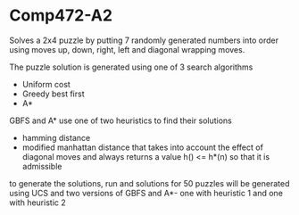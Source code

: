 # Comp472-A2

Solves a 2x4 puzzle by putting 7 randomly generated numbers into order using moves up, down, right, left and diagonal 
wrapping moves.  

The puzzle solution is generated using one of 3 search algorithms
* Uniform cost
* Greedy best first 
* A*

GBFS and A* use one of two heuristics to find their solutions 
* hamming distance
* modified manhattan distance that takes into account the effect of diagonal moves and always returns a value 
h() <= h*(n) so that it is admissible

to generate the solutions, run <python app.py>  and solutions for 50 puzzles will be generated using UCS and two 
versions of GBFS and A*- one with heuristic 1 and one with heuristic 2